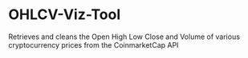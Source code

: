 # OHLCV-Viz-Tool
Retrieves and cleans the Open High Low Close and Volume of various cryptocurrency prices from the CoinmarketCap API
